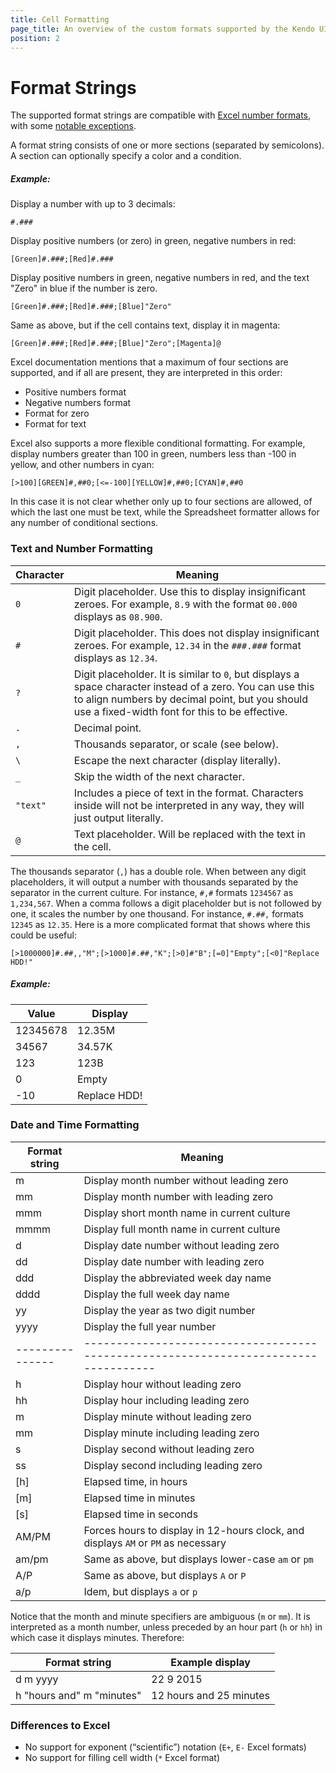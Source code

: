 ```yaml
---
title: Cell Formatting
page_title: An overview of the custom formats supported by the Kendo UI Spreadsheet widget
position: 2
---
```


# Format Strings

The supported format strings are compatible with [Excel number formats](https://support.office.com/en-au/article/Create-or-delete-a-custom-number-format-78f2a361-936b-4c03-8772-09fab54be7f4),
with some [notable exceptions](#differences-to-excel).

A format string consists of one or more sections (separated by semicolons). A section can optionally specify a color and a condition. 

##### Example: 

Display a number with up to 3 decimals:

    #.###

Display positive numbers (or zero) in green, negative numbers in red:

    [Green]#.###;[Red]#.###

Display positive numbers in green, negative numbers in red, and the text "Zero" in blue if the number is zero.

    [Green]#.###;[Red]#.###;[Blue]"Zero"

Same as above, but if the cell contains text, display it in magenta:

    [Green]#.###;[Red]#.###;[Blue]"Zero";[Magenta]@

Excel documentation mentions that a maximum of four sections are supported, and if all are present, they are interpreted in this order:

- Positive numbers format
- Negative numbers format
- Format for zero
- Format for text

Excel also supports a more flexible conditional formatting. For example, display numbers greater than 100 in green, numbers less than -100 in yellow, and other numbers in cyan:

    [>100][GREEN]#,##0;[<=-100][YELLOW]#,##0;[CYAN]#,##0

In this case it is not clear whether only up to four sections are allowed, of which the last one must be text, while the Spreadsheet formatter allows for any number of conditional sections.

### Text and Number Formatting

| Character | Meaning                                                                                                                                                                                                                    |
|-----------|----------------------------------------------------------------------------------------------------------------------------------------------------------------------------------------------------------------------------|
| `0`       | Digit placeholder. Use this to display insignificant zeroes. For example, `8.9` with the format `00.000` displays as `08.900`.                                                                                          |
| `#`       | Digit placeholder. This does not display insignificant zeroes. For example, `12.34` in the `###.###` format displays as `12.34`.                                                                                            |
| `?`       | Digit placeholder. It is similar to `0`, but displays a space character instead of a zero. You can use this to align numbers by decimal point, but you should use a fixed-width font for this to be effective. |
| `.`       | Decimal point.                                                                                                                                                                                                             |
| `,`       | Thousands separator, or scale (see below).                                                                                                                                                                             |
| `\`       | Escape the next character (display literally).                                                                                                                                                                              |
| `_`       | Skip the width of the next character.                                                                                                                                                                                     |
| `"text"`  | Includes a piece of text in the format. Characters inside will not be interpreted in any way, they will just output literally.                                                                                            |
| `@`       | Text placeholder. Will be replaced with the text in the cell.                                                                                                                                                             |

The thousands separator (`,`) has a double role. When between any digit placeholders, it will output a number with thousands separated by the separator in the current culture. For instance, `#,#` formats `1234567` as `1,234,567`.
When a comma follows a digit placeholder but is not followed by one, it scales the number by one thousand. For instance, `#.##,` formats `12345` as `12.35`. Here is a more complicated format that shows where this could be useful:

    [>1000000]#.##,,"M";[>1000]#.##,"K";[>0]#"B";[=0]"Empty";[<0]"Replace HDD!"

##### Example:

|    Value | Display      |
|----------|--------------|
| 12345678 | 12.35M       |
|    34567 | 34.57K       |
|      123 | 123B         |
|        0 | Empty        |
|      -10 | Replace HDD! |

### Date and Time Formatting

| Format string | Meaning                                                                           |
|---------------|-----------------------------------------------------------------------------------|
| m             | Display month number without leading zero                                         |
| mm            | Display month number with leading zero                                            |
| mmm           | Display short month name in current culture                                       |
| mmmm          | Display full month name in current culture                                        |
| d             | Display date number without leading zero                                          |
| dd            | Display date number with leading zero                                             |
| ddd           | Display the abbreviated week day name                                             |
| dddd          | Display the full week day name                                                    |
| yy            | Display the year as two digit number                                              |
| yyyy          | Display the full year number                                                      |
|---------------|-----------------------------------------------------------------------------------|
| h             | Display hour without leading zero                                                 |
| hh            | Display hour including leading zero                                               |
| m             | Display minute without leading zero                                               |
| mm            | Display minute including leading zero                                             |
| s             | Display second without leading zero                                               |
| ss            | Display second including leading zero                                             |
| [h]           | Elapsed time, in hours                                                            |
| [m]           | Elapsed time in minutes                                                           |
| [s]           | Elapsed time in seconds                                                           |
| AM/PM         | Forces hours to display in 12-hours clock, and displays `AM` or `PM` as necessary |
| am/pm         | Same as above, but displays lower-case `am` or `pm`                               |
| A/P           | Same as above, but displays `A` or `P`                                            |
| a/p           | Idem, but displays `a` or `p`                                                     |

Notice that the month and minute specifiers are ambiguous (`m` or `mm`).  It is interpreted as a month number,
unless preceded by an hour part (`h` or `hh`) in which case it displays minutes. Therefore:

| Format string             | Example display         |
|---------------------------|-------------------------|
| d m yyyy                  | 22 9 2015               |
| h "hours and" m "minutes" | 12 hours and 25 minutes |

### Differences to Excel

- No support for exponent (“scientific”) notation (`E+`, `E-` Excel formats)
- No support for filling cell width (`*` Excel format)
